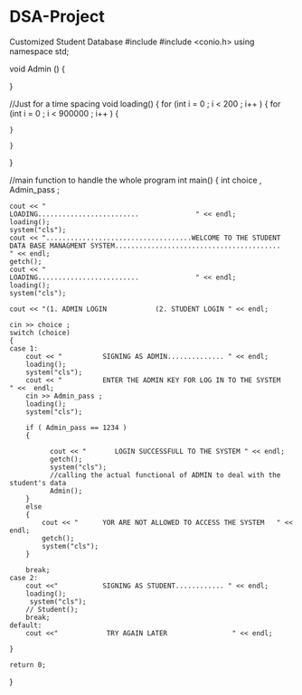 # DSA-Project
Customized Student Database
#include <iostream>
#include <conio.h>
using namespace std;

void Admin ()
{
    

}



//Just for a time spacing
void loading()
{
    for (int i = 0 ; i < 200 ; i++ )
    {
        for (int i = 0 ; i < 900000 ; i++ )
    {

    }

    }
}

//main function to handle the whole program
int main()
{
    int choice , Admin_pass ;

    cout << "                                                   LOADING.........................              " << endl;
    loading();
    system("cls");
    cout << "....................................WELCOME TO THE STUDENT DATA BASE MANAGMENT SYSTEM.........................................    " << endl;
    getch();
    cout << "                                                   LOADING.........................              " << endl;
    loading();
    system("cls");

    cout << "(1. ADMIN LOGIN            (2. STUDENT LOGIN " << endl;

    cin >> choice ;
    switch (choice)
    {
    case 1:
        cout << "          SIGNING AS ADMIN.............. " << endl;
        loading();
        system("cls");
        cout << "          ENTER THE ADMIN KEY FOR LOG IN TO THE SYSTEM       " <<  endl;
        cin >> Admin_pass ;
        loading();
        system("cls");

        if ( Admin_pass == 1234 )
        {

              cout << "       LOGIN SUCCESSFULL TO THE SYSTEM " << endl;
              getch();
              system("cls");
              //calling the actual functional of ADMIN to deal with the student's data
              Admin();
        }
        else
        {
            cout << "      YOR ARE NOT ALLOWED TO ACCESS THE SYSTEM   " << endl;
            getch();
            system("cls");
        }

        break;
    case 2:
        cout <<"           SIGNING AS STUDENT............ " << endl;
        loading();
         system("cls");
        // Student();
        break;
    default:
        cout <<"            TRY AGAIN LATER                " << endl;

    }

    return 0;
}
